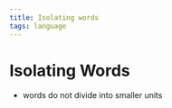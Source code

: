 ```yaml
---
title: Isolating words
tags: language
---
```


# Isolating Words
- words do not divide into smaller units


























































































